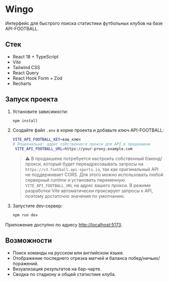 # Wingo

Интерфейс для быстрого поиска статистики футбольных клубов на базе API-FOOTBALL.

## Стек

- React 18 + TypeScript
- Vite
- Tailwind CSS
- React Query
- React Hook Form + Zod
- Recharts

## Запуск проекта

1. Установите зависимости:

   ```bash
   npm install
   ```

2. Создайте файл `.env` в корне проекта и добавьте ключ API-FOOTBALL:

   ```bash
   VITE_API_FOOTBALL_KEY=ваш_ключ
   # Опционально: адрес собственного прокси для API в продакшене
    VITE_API_FOOTBALL_URL=https://your-proxy.example.com
   ```

   > ⚠️  В продакшене потребуется настроить собственный бэкенд/прокси, который будет переадресовывать запросы на `https://v3.football.api-sports.io`, так как оригинальный API не поддерживает CORS. Для этого можно использовать любой серверный runtime и установить переменную `VITE_API_FOOTBALL_URL` на адрес вашего прокси. В режиме разработки Vite автоматически проксирует запросы к API, поэтому достаточно значения по умолчанию.

3. Запустите dev-сервер:

   ```bash
   npm run dev
   ```

Приложение доступно по адресу [http://localhost:5173](http://localhost:5173).

## Возможности

- Поиск команды на русском или английском языке.
- Отображение последнего отрезка матчей и баланса побед/ничьих/поражений.
- Визуализация результатов на бар-чарте.
- Сводка по стадиону и общей статистике клуба.
